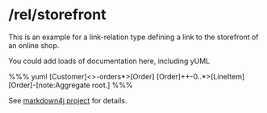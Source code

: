 /rel/storefront
===============

This is an example for a link-relation type defining a link to the storefront of an online shop.

You could add loads of documentation here, including yUML

%%% yuml
[Customer]<>-orders*>[Order]
[Order]++-0..*>[LineItem]
[Order]-[note:Aggregate root.]
%%%

See [markdown4j project](http://code.google.com/p/markdown4j/) for details.
